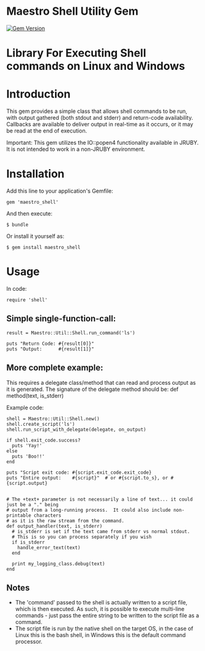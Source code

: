 Maestro Shell Utility Gem
=========================
[![Gem Version](https://badge.fury.io/rb/maestro_shell.png)](http://badge.fury.io/rb/maestro_shell)

Library For Executing Shell commands on Linux and Windows
=========================================================

# Introduction

This gem provides a simple class that allows shell commands to be run, with output gathered (both stdout and stderr) and
return-code availability.
Callbacks are available to deliver output in real-time as it occurs, or it may be read at the end of execution.

Important:
This gem utilizes the IO::popen4 functionality available in JRUBY.
It is not intended to work in a non-JRUBY environment.

# Installation

Add this line to your application's Gemfile:

    gem 'maestro_shell'

And then execute:

    $ bundle

Or install it yourself as:

    $ gem install maestro_shell

# Usage

In code:

    require 'shell'

## Simple single-function-call:

    result = Maestro::Util::Shell.run_command('ls')

    puts "Return Code: #{result[0]}"
    puts "Output:      #{result[1]}"

## More complete example:

This requires a delegate class/method that can read and process output as it is generated.
The signature of the delegate method should be:
    def method(text, is_stderr)

Example code:

    shell = Maestro::Util::Shell.new()
    shell.create_script('ls')
    shell.run_script_with_delegate(delegate, on_output)

    if shell.exit_code.success?
      puts 'Yay!'
    else
      puts 'Boo!!'
    end

    puts "Script exit code: #{script.exit_code.exit_code}
    puts "Entire output:    #{script}"  # or #{script.to_s}, or #{script.output}


    # The +text+ parameter is not necessarily a line of text... it could just be a "." being
    # output from a long-running process.  It could also include non-printable characters
    # as it is the raw stream from the command.
    def output_handler(text, is_stderr)
      # is_stderr is set if the text came from stderr vs normal stdout.
      # This is so you can process separately if you wish
      if is_stderr
        handle_error_text(text)
      end

      print my_logging_class.debug(text)
    end

Notes
-----

* The 'command' passed to the shell is actually written to a script file, which is then executed.  As such, it is possible to execute multi-line commands - just pass the entire string to be written to the script file as a command.
* The script file is run by the native shell on the target OS, in the case of Linux this is the bash shell, in Windows this is the default command processor.
